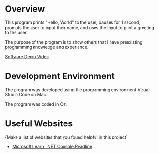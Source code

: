 # Overview

This program prints "Hello, World" to the user, pauses for 1 second, prompts the user to input their name, and uses the input to print a greeting to the user.

The purpose of the program is to show others that I have preexisting programming knowledge and experience.

[Software Demo Video](http://youtube.link.goes.here)

# Development Environment

The program was developed using the programming environment Visual Studio Code on Mac.

The program was coded in C#.

# Useful Websites

{Make a list of websites that you found helpful in this project}
* [Microsoft Learn, .NET Console.Readline](https://learn.microsoft.com/en-us/dotnet/api/system.console.readline?view=net-9.0)
